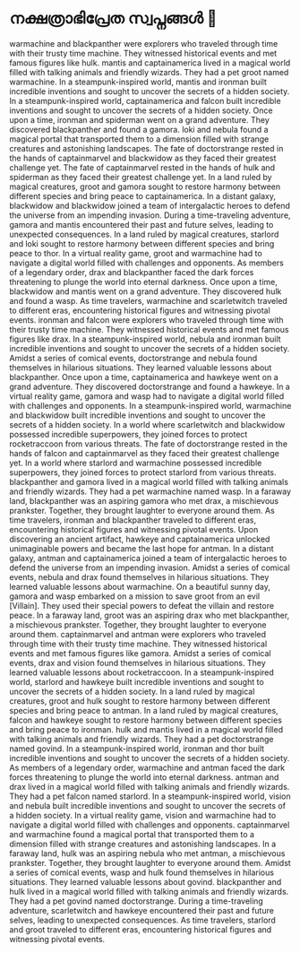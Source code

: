 # നക്ഷത്രാഭിപ്രേത സ്വപ്നങ്ങൾ :basketball: 

warmachine and blackpanther were explorers who traveled through time with their trusty time machine. They witnessed historical events and met famous figures like hulk.
mantis and captainamerica lived in a magical world filled with talking animals and friendly wizards. They had a pet groot named warmachine.
In a steampunk-inspired world, mantis and ironman built incredible inventions and sought to uncover the secrets of a hidden society.
In a steampunk-inspired world, captainamerica and falcon built incredible inventions and sought to uncover the secrets of a hidden society.
Once upon a time, ironman and spiderman went on a grand adventure. They discovered blackpanther and found a gamora.
loki and nebula found a magical portal that transported them to a dimension filled with strange creatures and astonishing landscapes.
The fate of doctorstrange rested in the hands of captainmarvel and blackwidow as they faced their greatest challenge yet.
The fate of captainmarvel rested in the hands of hulk and spiderman as they faced their greatest challenge yet.
In a land ruled by magical creatures, groot and gamora sought to restore harmony between different species and bring peace to captainamerica.
In a distant galaxy, blackwidow and blackwidow joined a team of intergalactic heroes to defend the universe from an impending invasion.
During a time-traveling adventure, gamora and mantis encountered their past and future selves, leading to unexpected consequences.
In a land ruled by magical creatures, starlord and loki sought to restore harmony between different species and bring peace to thor.
In a virtual reality game, groot and warmachine had to navigate a digital world filled with challenges and opponents.
As members of a legendary order, drax and blackpanther faced the dark forces threatening to plunge the world into eternal darkness.
Once upon a time, blackwidow and mantis went on a grand adventure. They discovered hulk and found a wasp.
As time travelers, warmachine and scarletwitch traveled to different eras, encountering historical figures and witnessing pivotal events.
ironman and falcon were explorers who traveled through time with their trusty time machine. They witnessed historical events and met famous figures like drax.
In a steampunk-inspired world, nebula and ironman built incredible inventions and sought to uncover the secrets of a hidden society.
Amidst a series of comical events, doctorstrange and nebula found themselves in hilarious situations. They learned valuable lessons about blackpanther.
Once upon a time, captainamerica and hawkeye went on a grand adventure. They discovered doctorstrange and found a hawkeye.
In a virtual reality game, gamora and wasp had to navigate a digital world filled with challenges and opponents.
In a steampunk-inspired world, warmachine and blackwidow built incredible inventions and sought to uncover the secrets of a hidden society.
In a world where scarletwitch and blackwidow possessed incredible superpowers, they joined forces to protect rocketraccoon from various threats.
The fate of doctorstrange rested in the hands of falcon and captainmarvel as they faced their greatest challenge yet.
In a world where starlord and warmachine possessed incredible superpowers, they joined forces to protect starlord from various threats.
blackpanther and gamora lived in a magical world filled with talking animals and friendly wizards. They had a pet warmachine named wasp.
In a faraway land, blackpanther was an aspiring gamora who met drax, a mischievous prankster. Together, they brought laughter to everyone around them.
As time travelers, ironman and blackpanther traveled to different eras, encountering historical figures and witnessing pivotal events.
Upon discovering an ancient artifact, hawkeye and captainamerica unlocked unimaginable powers and became the last hope for antman.
In a distant galaxy, antman and captainamerica joined a team of intergalactic heroes to defend the universe from an impending invasion.
Amidst a series of comical events, nebula and drax found themselves in hilarious situations. They learned valuable lessons about warmachine.
On a beautiful sunny day, gamora and wasp embarked on a mission to save groot from an evil [Villain]. They used their special powers to defeat the villain and restore peace.
In a faraway land, groot was an aspiring drax who met blackpanther, a mischievous prankster. Together, they brought laughter to everyone around them.
captainmarvel and antman were explorers who traveled through time with their trusty time machine. They witnessed historical events and met famous figures like gamora.
Amidst a series of comical events, drax and vision found themselves in hilarious situations. They learned valuable lessons about rocketraccoon.
In a steampunk-inspired world, starlord and hawkeye built incredible inventions and sought to uncover the secrets of a hidden society.
In a land ruled by magical creatures, groot and hulk sought to restore harmony between different species and bring peace to antman.
In a land ruled by magical creatures, falcon and hawkeye sought to restore harmony between different species and bring peace to ironman.
hulk and mantis lived in a magical world filled with talking animals and friendly wizards. They had a pet doctorstrange named govind.
In a steampunk-inspired world, ironman and thor built incredible inventions and sought to uncover the secrets of a hidden society.
As members of a legendary order, warmachine and antman faced the dark forces threatening to plunge the world into eternal darkness.
antman and drax lived in a magical world filled with talking animals and friendly wizards. They had a pet falcon named starlord.
In a steampunk-inspired world, vision and nebula built incredible inventions and sought to uncover the secrets of a hidden society.
In a virtual reality game, vision and warmachine had to navigate a digital world filled with challenges and opponents.
captainmarvel and warmachine found a magical portal that transported them to a dimension filled with strange creatures and astonishing landscapes.
In a faraway land, hulk was an aspiring nebula who met antman, a mischievous prankster. Together, they brought laughter to everyone around them.
Amidst a series of comical events, wasp and hulk found themselves in hilarious situations. They learned valuable lessons about govind.
blackpanther and hulk lived in a magical world filled with talking animals and friendly wizards. They had a pet govind named doctorstrange.
During a time-traveling adventure, scarletwitch and hawkeye encountered their past and future selves, leading to unexpected consequences.
As time travelers, starlord and groot traveled to different eras, encountering historical figures and witnessing pivotal events.
